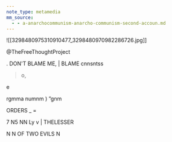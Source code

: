 ```yaml
---
note_type: metamedia
mm_source:
  - - a-anarchocommunism-anarcho-communism-second-accoun.md
---
```


![[3298480975310910477_3298480970982286726.jpg]]

@TheFreeThoughtProject

. DON'T BLAME ME, |
BLAME cnnsntss

> o,

e

rgmma numnm ) ”gnm

ORDERS
_ =

7 N5 NN
Ly v | THELESSER

N N OF TWO EVILS N


